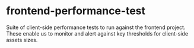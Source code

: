 frontend-performance-test
=========================

Suite of client-side performance tests to run against the frontend project. These enable us to monitor and alert against key thresholds for client-side assets sizes.
